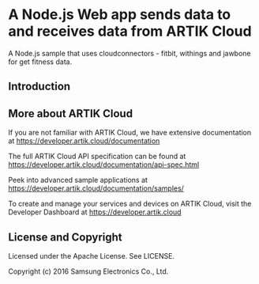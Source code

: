 # A Node.js Web app sends data to and receives data from ARTIK Cloud

A Node.js sample that uses cloudconnectors - fitbit, withings and jawbone for get fitness data.

Introduction
-------------


More about ARTIK Cloud
---------------

If you are not familiar with ARTIK Cloud, we have extensive documentation at https://developer.artik.cloud/documentation

The full ARTIK Cloud API specification can be found at https://developer.artik.cloud/documentation/api-spec.html

Peek into advanced sample applications at https://developer.artik.cloud/documentation/samples/

To create and manage your services and devices on ARTIK Cloud, visit the Developer Dashboard at https://developer.artik.cloud

License and Copyright
---------------------

Licensed under the Apache License. See LICENSE.

Copyright (c) 2016 Samsung Electronics Co., Ltd.

